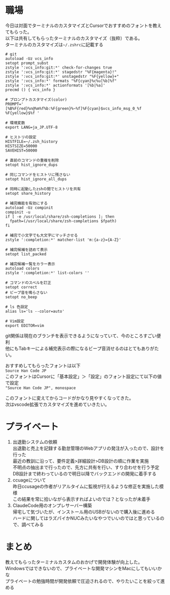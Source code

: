 # 職場
今日は対面でターミナルのカスタマイズとCursorでおすすめのフォントを教えてもらった。  
以下は共有してもらったターミナルのカスタマイズ（抜粋）である。  
ターミナルのカスタマイズは`~/.zshrc`に記載する
```
# git
autoload -Uz vcs_info
setopt prompt_subst
zstyle ':vcs_info:git:*' check-for-changes true
zstyle ':vcs_info:git:*' stagedstr "%F{magenta}!"
zstyle ':vcs_info:git:*' unstagedstr "%F{yellow}+"
zstyle ':vcs_info:*' formats "%F{cyan}%c%u[%b]%f"
zstyle ':vcs_info:*' actionformats '[%b|%a]'
precmd () { vcs_info }

# プロンプトカスタマイズ(color)
PROMPT='
[%B%F{red}%n@%m%f%b:%F{green}%~%f]%F{cyan}$vcs_info_msg_0_%f
%F{yellow}$%f '

# 環境変数
export LANG=ja_JP.UTF-8

# ヒストリの設定
HISTFILE=~/.zsh_history
HISTSIZE=50000
SAVEHIST=50000

# 直前のコマンドの重複を削除
setopt hist_ignore_dups

# 同じコマンドをヒストリに残さない
setopt hist_ignore_all_dups

# 同時に起動したzshの間でヒストリを共有
setopt share_history

# 補完機能を有効にする
autoload -Uz compinit
compinit -u
if [ -e /usr/local/share/zsh-completions ]; then
  fpath=(/usr/local/share/zsh-completions $fpath)
fi

# 補完で小文字でも大文字にマッチさせる
zstyle ':completion:*' matcher-list 'm:{a-z}={A-Z}'

# 補完候補を詰めて表示
setopt list_packed

# 補完候補一覧をカラー表示
autoload colors
zstyle ':completion:*' list-colors ''

# コマンドのスペルを訂正
setopt correct
# ビープ音を鳴らさない
setopt no_beep

# ls 色設定
alias ls='ls --color=auto'

# Vim設定
export EDITOR=vim
```  
git関係は現在のブランチを表示できるようになっていて、今のところすごい便利  
他にもTabキーによる補完表示の際になるビープ音消せるのはとてもありがたい。  
  
おすすめしてもらったフォントは以下  
`Source Han Code JP`  
このフォントはCursorに「基本設定」＞「設定」のフォント設定にて以下の値で設定  
`"Source Han Code JP", monospace`  
  
このフォントに変えてからコードがかなり見やすくなってきた。  
次はvscode拡張でカスタマイズを進めていきたい。    
# プライベート
1. 出退勤システムの依頼  
出退勤と売上を記録する勤怠管理のWebアプリの発注が入ったので、設計を行った  
最近の教訓に沿って、要件定義>詳細設計>DB設計の順に作業を実施  
不明点の抽出まで行ったので、先方に共有を行い、すり合わせを行う予定  
DB設計まで終わっているので明日以降でバックエンドの開発に着手する  
2. ccuageについて  
昨日ccusageの作者がリアルタイムに監視が行えるような修正を実施した模様  
この結果を常に拾いながら表示すればよいのでは？となったが未着手  
3. ClaudeCode用のオンプレサーバー構築  
帰宅して気づいたが、インストール用のUSBがないので購入後に進める  
ハードに関してはラズパイかNUCみたいなやつでいいのではと思っているので、調べてみる  
# まとめ
教えてもらったターミナルカスタムのおかげで開発体験が向上した。  
Windowsではできないので、プライベートな開発マシンをMacにしてもいいかな  
プライベートの勉強時間が開発依頼で圧迫されるので、やりたいことを絞って進める